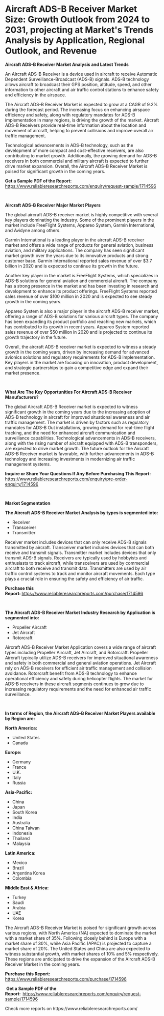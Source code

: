 <p><h1>Aircraft ADS-B Receiver Market Size: Growth Outlook from 2024 to 2031, projecting at Market's Trends Analysis by Application, Regional Outlook, and Revenue</h1></p><p><strong>Aircraft ADS-B Receiver Market Analysis and Latest Trends</strong></p>
<p><p>An Aircraft ADS-B Receiver is a device used in aircraft to receive Automatic Dependent Surveillance-Broadcast (ADS-B) signals. ADS-B technology allows aircraft to broadcast their GPS position, altitude, speed, and other information to other aircraft and air traffic control stations to enhance safety and efficiency in the airspace.</p><p>The Aircraft ADS-B Receiver Market is expected to grow at a CAGR of 9.2% during the forecast period. The increasing focus on enhancing airspace efficiency and safety, along with regulatory mandates for ADS-B implementation in many regions, is driving the growth of the market. Aircraft ADS-B Receivers provide real-time information about the location and movement of aircraft, helping to prevent collisions and improve overall air traffic management.</p><p>Technological advancements in ADS-B technology, such as the development of more compact and cost-effective receivers, are also contributing to market growth. Additionally, the growing demand for ADS-B receivers in both commercial and military aircraft is expected to further drive market expansion. Overall, the Aircraft ADS-B Receiver Market is poised for significant growth in the coming years.</p></p>
<p><strong>Get a Sample PDF of the Report:&nbsp;</strong> <a href="https://www.reliableresearchreports.com/enquiry/request-sample/1714596">https://www.reliableresearchreports.com/enquiry/request-sample/1714596</a></p>
<p>&nbsp;</p>
<p><strong>Aircraft ADS-B Receiver Major Market Players</strong></p>
<p><p>The global aircraft ADS-B receiver market is highly competitive with several key players dominating the industry. Some of the prominent players in the market include FreeFlight Systems, Appareo System, Garmin International, and Avidyne among others.</p><p>Garmin International is a leading player in the aircraft ADS-B receiver market and offers a wide range of products for general aviation, business aviation, and military applications. The company has seen significant market growth over the years due to its innovative products and strong customer base. Garmin International reported sales revenue of over $3.7 billion in 2020 and is expected to continue its growth in the future.</p><p>Another key player in the market is FreeFlight Systems, which specializes in ADS-B solutions for general aviation and commercial aircraft. The company has a strong presence in the market and has been investing in research and development to enhance its product offerings. FreeFlight Systems reported sales revenue of over $100 million in 2020 and is expected to see steady growth in the coming years.</p><p>Appareo System is also a major player in the aircraft ADS-B receiver market, offering a range of ADS-B solutions for various aircraft types. The company has been expanding its product portfolio and reaching new markets, which has contributed to its growth in recent years. Appareo System reported sales revenue of over $50 million in 2020 and is projected to continue its growth trajectory in the future.</p><p>Overall, the aircraft ADS-B receiver market is expected to witness a steady growth in the coming years, driven by increasing demand for advanced avionics solutions and regulatory requirements for ADS-B implementation. Key players in the market are focusing on innovation, product development, and strategic partnerships to gain a competitive edge and expand their market presence.</p></p>
<p>&nbsp;</p>
<p><strong>What Are The Key Opportunities For Aircraft ADS-B Receiver Manufacturers?</strong></p>
<p><p>The global Aircraft ADS-B Receiver market is expected to witness significant growth in the coming years due to the increasing adoption of ADS-B technology in aircraft for improved situational awareness and air traffic management. The market is driven by factors such as regulatory mandates for ADS-B Out installations, growing demand for real-time flight tracking, and the need for enhanced aircraft communication and surveillance capabilities. Technological advancements in ADS-B receivers, along with the rising number of aircraft equipped with ADS-B transponders, are expected to drive market growth. The future outlook for the Aircraft ADS-B Receiver market is favorable, with further advancements in ADS-B technology and increasing investments in modernizing air traffic management systems.</p></p>
<p><strong>Inquire or Share Your Questions If Any Before Purchasing This Report:</strong> <a href="https://www.reliableresearchreports.com/enquiry/pre-order-enquiry/1714596">https://www.reliableresearchreports.com/enquiry/pre-order-enquiry/1714596</a></p>
<p>&nbsp;</p>
<p><strong>Market Segmentation</strong></p>
<p><strong>The Aircraft ADS-B Receiver Market Analysis by types is segmented into:</strong></p>
<p><ul><li>Receiver</li><li>Transceiver</li><li>Transmitter</li></ul></p>
<p><p>Receiver market includes devices that can only receive ADS-B signals transmitted by aircraft. Transceiver market includes devices that can both receive and transmit signals. Transmitter market includes devices that only transmit ADS-B signals. Receivers are typically used by hobbyists and enthusiasts to track aircraft, while transceivers are used by commercial aircraft to both receive and transmit data. Transmitters are used by air traffic control systems to track and monitor aircraft movements. Each type plays a crucial role in ensuring the safety and efficiency of air traffic.</p></p>
<p><strong>Purchase this Report:&nbsp;</strong><a href="https://www.reliableresearchreports.com/purchase/1714596">https://www.reliableresearchreports.com/purchase/1714596</a></p>
<p>&nbsp;</p>
<p><strong>The Aircraft ADS-B Receiver Market Industry Research by Application is segmented into:</strong></p>
<p><ul><li>Propeller Aircraft</li><li>Jet Aircraft</li><li>Rotorcraft</li></ul></p>
<p><p>Aircraft ADS-B Receiver Market Application covers a wide range of aircraft types including Propeller Aircraft, Jet Aircraft, and Rotorcraft. Propeller Aircraft typically utilize ADS-B receivers for improved situational awareness and safety in both commercial and general aviation operations. Jet Aircraft rely on ADS-B receivers for efficient air traffic management and collision avoidance. Rotorcraft benefit from ADS-B technology to enhance operational efficiency and safety during helicopter flights. The market for ADS-B receivers in these aircraft segments continues to grow due to increasing regulatory requirements and the need for enhanced air traffic surveillance.</p></p>
<p>&nbsp;</p>
<p><strong>In terms of Region, the Aircraft ADS-B Receiver Market Players available by Region are:</strong></p>
<p>
    <p> <strong> North America: </strong>
        <ul>
            <li>United States</li>
            <li>Canada</li>
        </ul>
        </p> 
    <p> <strong> Europe: </strong>
        <ul>
            <li>Germany</li>
            <li>France</li>
            <li>U.K.</li>
            <li>Italy</li>
            <li>Russia</li>
        </ul>
        </p> 
    <p> <strong> Asia-Pacific: </strong>
        <ul>
            <li>China</li>
            <li>Japan</li>
            <li>South Korea</li>
            <li>India</li>
            <li>Australia</li>
            <li>China Taiwan</li>
            <li>Indonesia</li>
            <li>Thailand</li>
            <li>Malaysia</li>
        </ul>
        </p> 
    <p> <strong> Latin America: </strong>
        <ul>
            <li>Mexico</li>
            <li>Brazil</li>
            <li>Argentina Korea</li>
            <li>Colombia</li>
        </ul>
        </p> 
    <p> <strong> Middle East & Africa: </strong>
        <ul>
            <li>Turkey</li>
            <li>Saudi</li>
            <li>Arabia</li>
            <li>UAE</li>
            <li>Korea</li>
        </ul>
    </p>
    </p>
<p><p>The Aircraft ADS-B Receiver Market is poised for significant growth across various regions, with North America (NA) expected to dominate the market with a market share of 35%. Following closely behind is Europe with a market share of 30%, while Asia Pacific (APAC) is projected to capture a market share of 20%. The United States and China are also expected to witness substantial growth, with market shares of 10% and 5% respectively. These regions are anticipated to drive the expansion of the Aircraft ADS-B Receiver Market in the coming years.</p></p>
<p><strong>Purchase this Report: </strong><a href="https://www.reliableresearchreports.com/purchase/1714596">https://www.reliableresearchreports.com/purchase/1714596</a></p>
<p>&nbsp;<strong>Get a Sample PDF of the Report:&nbsp;&nbsp;</strong><a href="https://www.reliableresearchreports.com/enquiry/request-sample/1714596">https://www.reliableresearchreports.com/enquiry/request-sample/1714596</a></p>
<p><strong></strong></p>
<p>Check more reports on https://www.reliableresearchreports.com/</p>